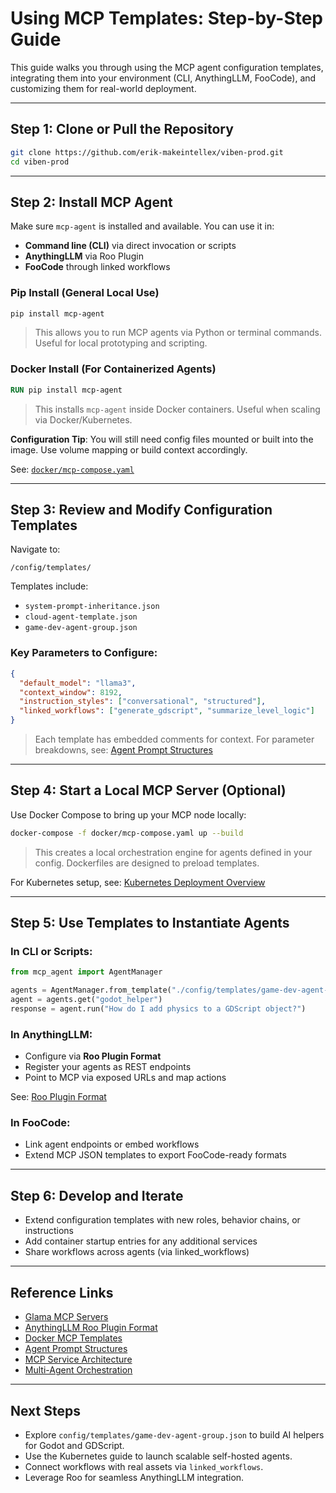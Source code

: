 # Using MCP Templates: Step-by-Step Guide

This guide walks you through using the MCP agent configuration templates, integrating them into your environment (CLI, AnythingLLM, FooCode), and customizing them for real-world deployment.

---

## Step 1: Clone or Pull the Repository

```bash
git clone https://github.com/erik-makeintellex/viben-prod.git
cd viben-prod
```

---

## Step 2: Install MCP Agent

Make sure `mcp-agent` is installed and available. You can use it in:

* **Command line (CLI)** via direct invocation or scripts
* **AnythingLLM** via Roo Plugin
* **FooCode** through linked workflows

### Pip Install (General Local Use)

```bash
pip install mcp-agent
```

> This allows you to run MCP agents via Python or terminal commands. Useful for local prototyping and scripting.

### Docker Install (For Containerized Agents)

```dockerfile
RUN pip install mcp-agent
```

> This installs `mcp-agent` inside Docker containers. Useful when scaling via Docker/Kubernetes.

**Configuration Tip**: You will still need config files mounted or built into the image. Use volume mapping or build context accordingly.

See: [`docker/mcp-compose.yaml`](https://github.com/erik-makeintellex/viben-prod/blob/main/docker/mcp-compose.yaml)

---

## Step 3: Review and Modify Configuration Templates

Navigate to:

```
/config/templates/
```

Templates include:

* `system-prompt-inheritance.json`
* `cloud-agent-template.json`
* `game-dev-agent-group.json`

### Key Parameters to Configure:

```json
{
  "default_model": "llama3",
  "context_window": 8192,
  "instruction_styles": ["conversational", "structured"],
  "linked_workflows": ["generate_gdscript", "summarize_level_logic"]
}
```

> Each template has embedded comments for context. For parameter breakdowns, see:
> [Agent Prompt Structures](https://github.com/erik-makeintellex/viben-prod/blob/main/docs/agent_prompt_structures.md)

---

## Step 4: Start a Local MCP Server (Optional)

Use Docker Compose to bring up your MCP node locally:

```bash
docker-compose -f docker/mcp-compose.yaml up --build
```

> This creates a local orchestration engine for agents defined in your config. Dockerfiles are designed to preload templates.

For Kubernetes setup, see:
[Kubernetes Deployment Overview](https://github.com/erik-makeintellex/viben-prod/blob/main/docs/kubernetes_deployment_guide.md)

---

## Step 5: Use Templates to Instantiate Agents

### In CLI or Scripts:

```python
from mcp_agent import AgentManager

agents = AgentManager.from_template("./config/templates/game-dev-agent-group.json")
agent = agents.get("godot_helper")
response = agent.run("How do I add physics to a GDScript object?")
```

### In AnythingLLM:

* Configure via **Roo Plugin Format**
* Register your agents as REST endpoints
* Point to MCP via exposed URLs and map actions

See: [Roo Plugin Format](https://docs.anythingllm.xyz/plugins/roo)

### In FooCode:

* Link agent endpoints or embed workflows
* Extend MCP JSON templates to export FooCode-ready formats

---

## Step 6: Develop and Iterate

* Extend configuration templates with new roles, behavior chains, or instructions
* Add container startup entries for any additional services
* Share workflows across agents (via linked\_workflows)

---

## Reference Links

* [Glama MCP Servers](https://glama.ai/mcp/servers)
* [AnythingLLM Roo Plugin Format](https://docs.anythingllm.xyz/plugins/roo)
* [Docker MCP Templates](./docker)
* [Agent Prompt Structures](./docs/agent_prompt_structures.md)
* [MCP Service Architecture](./docs/mcp_service_architecture.md)
* [Multi-Agent Orchestration](./docs/multi_agent_orchestration.md)

---

## Next Steps

* Explore `config/templates/game-dev-agent-group.json` to build AI helpers for Godot and GDScript.
* Use the Kubernetes guide to launch scalable self-hosted agents.
* Connect workflows with real assets via `linked_workflows`.
* Leverage Roo for seamless AnythingLLM integration.
